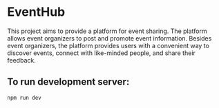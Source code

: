 # EventHub

This project aims to provide a platform for event sharing. The platform allows event organizers to post and promote event information. Besides event organizers, the platform provides users with a convenient way to discover events, connect with like-minded people, and share their feedback.

## To run development server:

```bash
npm run dev
```
